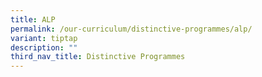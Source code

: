 ```yaml
---
title: ALP
permalink: /our-curriculum/distinctive-programmes/alp/
variant: tiptap
description: ""
third_nav_title: Distinctive Programmes
---
```

<p></p>